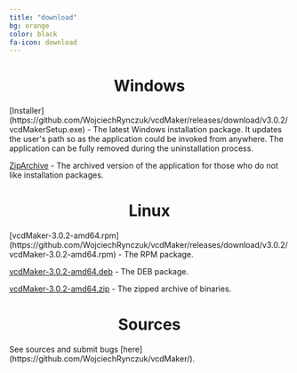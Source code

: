 ```yaml
---
title: "download"
bg: orange
color: black
fa-icon: download
---
```

<center><i class="fa fa-windows fa-4x" aria-hidden="true"></i><h1>Windows</h1></center>
[Installer](https://github.com/WojciechRynczuk/vcdMaker/releases/download/v3.0.2/vcdMakerSetup.exe) - The latest Windows installation package. It updates the user's path so as the application could be invoked from anywhere. The application can be fully removed during the uninstallation process.

[ZipArchive](https://github.com/WojciechRynczuk/vcdMaker/releases/download/v3.0.2/vcdMaker.zip) - The archived version of the application for those who do not like installation packages.
<center><i class="fa fa-linux fa-4x" aria-hidden="true"></i><h1>Linux</h1></center>
[vcdMaker-3.0.2-amd64.rpm](https://github.com/WojciechRynczuk/vcdMaker/releases/download/v3.0.2/vcdMaker-3.0.2-amd64.rpm) - The RPM package.

[vcdMaker-3.0.2-amd64.deb](https://github.com/WojciechRynczuk/vcdMaker/releases/download/v3.0.2/vcdMaker-3.0.2-amd64.deb) - The DEB package.

[vcdMaker-3.0.2-amd64.zip](https://github.com/WojciechRynczuk/vcdMaker/releases/download/v3.0.2/vcdMaker-3.0.2-amd64.zip) - The zipped archive of binaries.

<center><i class="fa fa-github fa-4x" aria-hidden="true"></i><h1>Sources</h1></center>
See sources and submit bugs [here](https://github.com/WojciechRynczuk/vcdMaker/).
